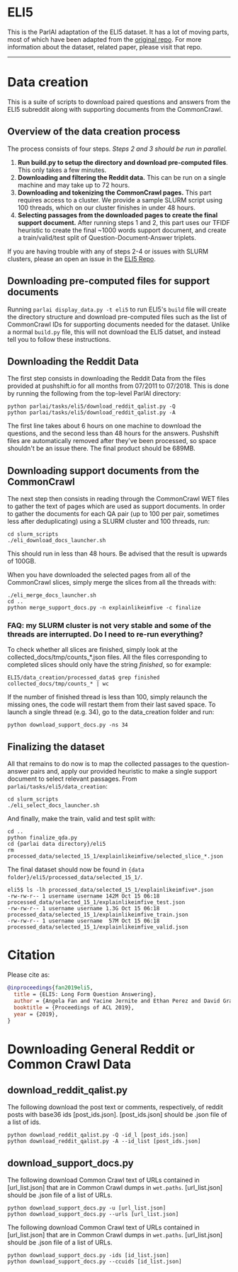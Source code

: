 # ELI5

This is the ParlAI adaptation of the ELI5 dataset. It has a lot of moving parts,
most of which have been adapted from the [original repo](https://github.com/facebookresearch/ELI5/). For more information about the dataset, related paper, 
please visit that repo.


--------------------------------------------------------------------------------

# Data creation

This is a suite of scripts to download paired questions and answers from the ELI5 subreddit along with supporting documents from the CommonCrawl.

## Overview of the data creation process

The process consists of four steps. *Steps 2 and 3 should be run in parallel.*

1. **Run build.py to setup the directory and download pre-computed files**. This only takes a few minutes.
2. **Downloading and filtering the Reddit data.** This can be run on a single machine and may take up to 72 hours.
3. **Downloading and tokenizing the CommonCrawl pages.** This part requires access to a cluster. We provide a sample SLURM script using 100 threads, which on our cluster finishes in under 48 hours.
4. **Selecting passages from the downloaded pages to create the final support document.** After running steps 1 and 2, this part uses our TFIDF heuristic to create the final ~1000 words support document, and create a train/valid/test split of Question-Document-Answer triplets.

If you are having trouble with any of steps 2-4 or issues with SLURM clusters, please an open an issue in the
[ELI5 Repo](https://github.com/facebookresearch/ELI5/).

## Downloading pre-computed files for support documents
Running `parlai display_data.py -t eli5` to run ELI5's `build` file
will create the directory structure and download pre-computed files such as the list of CommonCrawl IDs for supporting documents needed for the dataset. Unlike a normal `build.py` file, this will not download the ELI5 datset, and instead tell you to follow these instructions.

## Downloading the Reddit Data

The first step consists in downloading the Reddit Data from the files provided at pushshift.io for all months from 07/2011 to 07/2018. This is done by running the following
from the top-level ParlAI directory:

```
python parlai/tasks/eli5/download_reddit_qalist.py -Q
python parlai/tasks/eli5/download_reddit_qalist.py -A
```

The first line takes about 6 hours on one machine to download the questions, and the second less than 48 hours for the answers. Pushshift files are automatically removed after they've been processed, so space shouldn't be an issue there. The final product should be 689MB.


## Downloading support documents from the CommonCrawl

The next step then consists in reading through the CommonCrawl WET files to gather the text of pages which are used as support documents. In order to gather the documents for each QA pair (up to 100 per pair, sometimes less after deduplicating) using a SLURM cluster and 100 threads, run:
```
cd slurm_scripts
./eli_download_docs_launcher.sh
```
This should run in less than 48 hours. Be advised that the result is upwards of 100GB.

When you have downloaded the selected pages from all of the CommonCrawl slices, simply merge the slices from all the threads with:
```
./eli_merge_docs_launcher.sh
cd ..
python merge_support_docs.py -n explainlikeimfive -c finalize
```

### FAQ: my SLURM cluster is not very stable and some of the threads are interrupted. Do I need to re-run everything?

To check whether all slices are finished, simply look at the collected\_docs/tmp/counts\_\*.json files. All the files corresponding to completed slices should only have the string *finished*, so for example:
```
ELI5/data_creation/processed_data$ grep finished collected_docs/tmp/counts_* | wc
```
If the number of finished thread is less than 100, simply relaunch the missing ones, the code will restart them from their last saved space. To launch a single thread (e.g. 34), go to the data\_creation folder and run:
```
python download_support_docs.py -ns 34
```

## Finalizing the dataset

All that remains to do now is to map the collected passages to the question-answer pairs and, apply our provided heuristic to make a single support document to select relevant passages. From `parlai/tasks/eli5/data_creation`:
```
cd slurm_scripts
./eli_select_docs_launcher.sh
```

And finally, make the train, valid and test split with:
```
cd ..
python finalize_qda.py
cd {parlai data directory}/eli5
rm processed_data/selected_15_1/explainlikeimfive/selected_slice_*.json
```

The final dataset should now be found in `{data folder}/eli5/processed_data/selected_15_1/`.
```
eli5$ ls -lh processed_data/selected_15_1/explainlikeimfive*.json
-rw-rw-r-- 1 username username 142M Oct 15 06:18 processed_data/selected_15_1/explainlikeimfive_test.json
-rw-rw-r-- 1 username username 1.3G Oct 15 06:18 processed_data/selected_15_1/explainlikeimfive_train.json
-rw-rw-r-- 1 username username  57M Oct 15 06:18 processed_data/selected_15_1/explainlikeimfive_valid.json
```

# Citation

Please cite as:
```bibtex
@inproceedings{fan2019eli5,
  title = {ELI5: Long Form Question Answering},
  author = {Angela Fan and Yacine Jernite and Ethan Perez and David Grangier and Jason Weston and Michael Auli},
  booktitle = {Proceedings of ACL 2019},
  year = {2019},
}
```


# Downloading General Reddit or Common Crawl Data

## download_reddit_qalist.py

The following download the post text or comments, respectively, of reddit posts with base36 ids [post_ids.json]. [post_ids.json] should be .json file of a list of ids.
```
python download_reddit_qalist.py -Q -id_l [post_ids.json]
python download_reddit_qalist.py -A --id_list [post_ids.json]
```

## download_support_docs.py
The following download Common Crawl text of URLs contained in [url_list.json] that are in Common Crawl dumps in `wet.paths`. [url_list.json] should be .json file of a list of URLs.
```
python download_support_docs.py -u [url_list.json]
python download_support_docs.py --urls [url_list.json]
```

The following download Common Crawl text of URLs contained in [url_list.json] that are in Common Crawl dumps in `wet.paths`. [url_list.json] should be .json file of a list of URLs.
```
python download_support_docs.py -ids [id_list.json]
python download_support_docs.py --ccuids [id_list.json]
```



